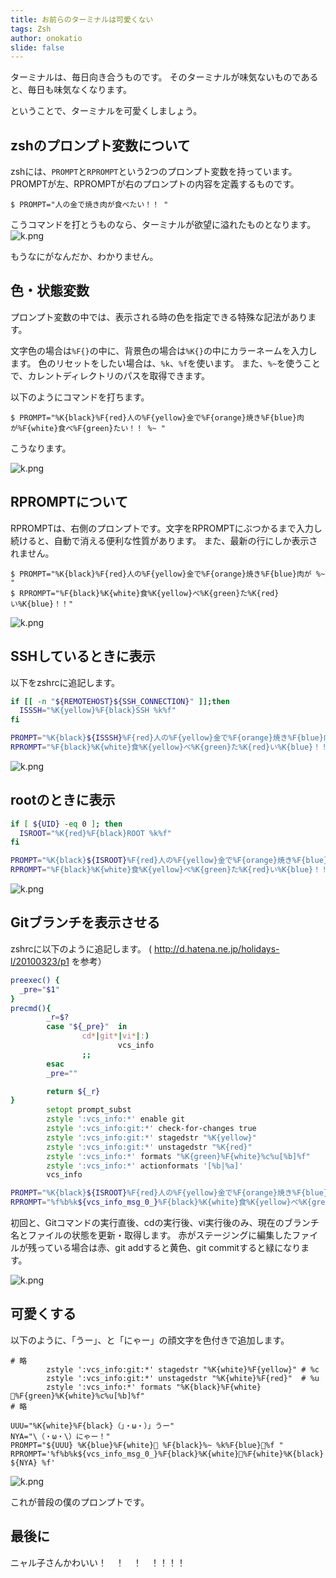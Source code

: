 ```yaml
---
title: お前らのターミナルは可愛くない
tags: Zsh
author: onokatio
slide: false
---
```

ターミナルは、毎日向き合うものです。
そのターミナルが味気ないものであると、毎日も味気なくなります。


ということで、ターミナルを可愛くしましょう。

## zshのプロンプト変数について

zshには、`PROMPT`と`RPROMPT`という2つのプロンプト変数を持っています。
PROMPTが左、RPROMPTが右のプロンプトの内容を定義するものです。

```
$ PROMPT="人の金で焼き肉が食べたい！！ "
```
こうコマンドを打とうものなら、ターミナルが欲望に溢れたものとなります。
![k.png](https://qiita-image-store.s3.amazonaws.com/0/154157/c700cfb5-2a4f-0e99-55dd-cff51e7a007a.png)

もうなにがなんだか、わかりません。

## 色・状態変数

プロンプト変数の中では、表示される時の色を指定できる特殊な記法があります。

文字色の場合は`%F{}`の中に、背景色の場合は`%K{}`の中にカラーネームを入力します。
色のリセットをしたい場合は、`%k`、`%f`を使います。
また、`%~`を使うことで、カレントディレクトリのパスを取得できます。

以下のようにコマンドを打ちます。

```
$ PROMPT="%K{black}%F{red}人の%F{yellow}金で%F{orange}焼き%F{blue}肉が%F{white}食べ%F{green}たい！！ %~ "
```

こうなります。

![k.png](https://qiita-image-store.s3.amazonaws.com/0/154157/d9ff6e8b-c78f-b317-71c4-2bde1c2062de.png)

## RPROMPTについて

RPROMPTは、右側のプロンプトです。文字をRPROMPTにぶつかるまで入力し続けると、自動で消える便利な性質があります。
また、最新の行にしか表示されません。

```
$ PROMPT="%K{black}%F{red}人の%F{yellow}金で%F{orange}焼き%F{blue}肉が %~ "
$ RPROMPT="%F{black}%K{white}食%K{yellow}べ%K{green}た%K{red}い%K{blue}！！"
```

![k.png](https://qiita-image-store.s3.amazonaws.com/0/154157/2b096afa-6cc6-705b-d4ca-c9e4a1d05642.png)

## SSHしているときに表示

以下をzshrcに追記します。

```zsh
if [[ -n "${REMOTEHOST}${SSH_CONNECTION}" ]];then
  ISSSH="%K{yellow}%F{black}SSH %k%f"
fi

PROMPT="%K{black}${ISSSH}%F{red}人の%F{yellow}金で%F{orange}焼き%F{blue}肉が %~ "
RPROMPT="%F{black}%K{white}食%K{yellow}べ%K{green}た%K{red}い%K{blue}！！"
```

![k.png](https://qiita-image-store.s3.amazonaws.com/0/154157/9bf98f92-2207-cde8-7368-df3dc0398af1.png)

## rootのときに表示

```zsh
if [ ${UID} -eq 0 ]; then
  ISROOT="%K{red}%F{black}ROOT %k%f"
fi

PROMPT="%K{black}${ISROOT}%F{red}人の%F{yellow}金で%F{orange}焼き%F{blue}肉が %~ "
RPROMPT="%F{black}%K{white}食%K{yellow}べ%K{green}た%K{red}い%K{blue}！！"
```

![k.png](https://qiita-image-store.s3.amazonaws.com/0/154157/9336ae3d-406a-03e3-69fe-e9e7dbc54def.png)

## Gitブランチを表示させる

zshrcに以下のように追記します。
( http://d.hatena.ne.jp/holidays-l/20100323/p1 を参考）

```zsh
preexec() {
  _pre="$1"
}
precmd(){
        _r=$?
        case "${_pre}"  in
                cd*|git*|vi*|:)
                        vcs_info
                ;;
        esac
        _pre=""

        return ${_r}
}
        setopt prompt_subst
        zstyle ':vcs_info:*' enable git
        zstyle ':vcs_info:git:*' check-for-changes true
        zstyle ':vcs_info:git:*' stagedstr "%K{yellow}"
        zstyle ':vcs_info:git:*' unstagedstr "%K{red}"
        zstyle ':vcs_info:*' formats "%K{green}%F{white}%c%u[%b]%f"
        zstyle ':vcs_info:*' actionformats '[%b|%a]'
        vcs_info

PROMPT="%K{black}${ISROOT}%F{red}人の%F{yellow}金で%F{orange}焼き%F{blue}肉が %~ "
RPROMPT="%f%b%k${vcs_info_msg_0_}%F{black}%K{white}食%K{yellow}べ%K{green}た%K{red}い%K{blue}！！"

```

初回と、Gitコマンドの実行直後、cdの実行後、vi実行後のみ、現在のブランチ名とファイルの状態を更新・取得します。
赤がステージングに編集したファイルが残っている場合は赤、git addすると黄色、git commitすると緑になります。

![k.png](https://qiita-image-store.s3.amazonaws.com/0/154157/231eb40d-e3a8-80c3-179e-b0c046203289.png)


## 可愛くする

以下のように、「うー」、と「にゃー」の顔文字を色付きで追加します。

```
# 略
        zstyle ':vcs_info:git:*' stagedstr "%K{white}%F{yellow}" # %c
        zstyle ':vcs_info:git:*' unstagedstr "%K{white}%F{red}"  # %u
        zstyle ':vcs_info:*' formats "%K{black}%F{white}%F{green}%K{white}%c%u[%b]%f"
# 略

UUU="%K{white}%F{black}（」・ω・）」うー"
NYA="\（・ω・\）にゃー！"
PROMPT="${UUU} %K{blue}%F{white} %F{black}%~ %k%F{blue}%f "
RPROMPT='%f%b%k${vcs_info_msg_0_}%F{black}%K{white}%F{white}%K{black} ${NYA} %f'
```

![k.png](https://qiita-image-store.s3.amazonaws.com/0/154157/a6d7a1bf-9508-b77d-f136-0405020863dc.png)


これが普段の僕のプロンプトです。

## 最後に

ニャル子さんかわいい！　！　！　！！！！

